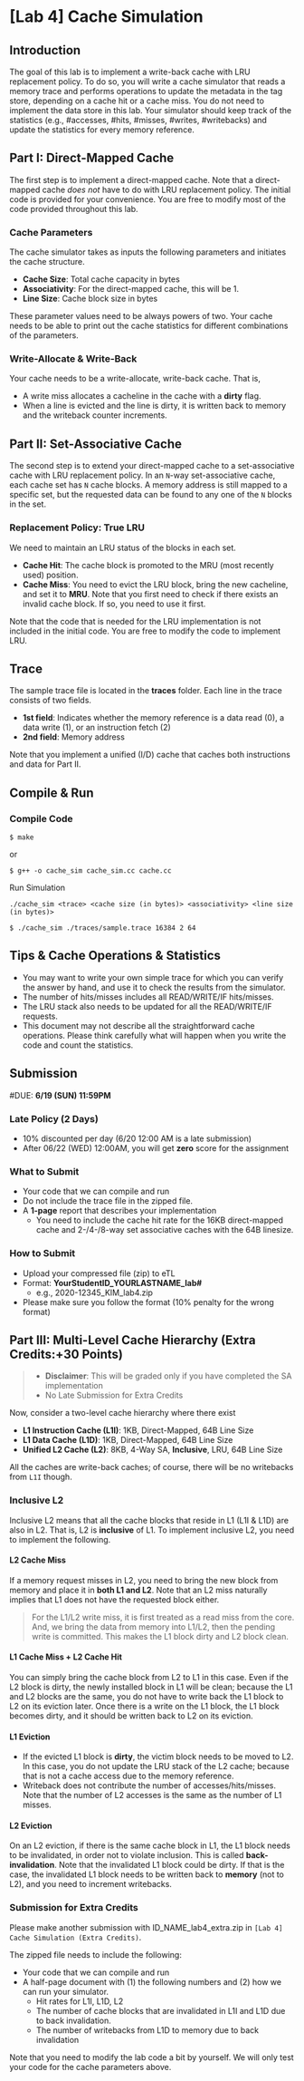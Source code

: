 # [Lab 4] Cache Simulation

## Introduction

The goal of this lab is to implement a write-back cache with LRU replacement policy. To do so, you will write a cache simulator that reads a memory trace and performs operations to update the metadata in the tag store, depending on a cache hit or a cache miss. You do not need to implement the data store in this lab. Your simulator should keep track of the statistics (e.g., #accesses, #hits, #misses, #writes, #writebacks) and update the statistics for every memory reference.

## Part I: Direct-Mapped Cache

The first step is to implement a direct-mapped cache. Note that a direct-mapped cache *does not* have to do with LRU replacement policy. The initial code is provided for your convenience. You are free to modify most of the code provided throughout this lab.

### Cache Parameters

The cache simulator takes as inputs the following parameters and initiates the cache structure.

- **Cache Size**: Total cache capacity in bytes
- **Associativity**: For the direct-mapped cache, this will be 1.
- **Line Size**: Cache block size in bytes

These parameter values need to be always powers of two. Your cache needs to be able to print out the cache statistics for different combinations of the parameters.

### Write-Allocate & Write-Back

Your cache needs to be a write-allocate, write-back cache. That is,

- A write miss allocates a cacheline in the cache with a **dirty** flag.
- When a line is evicted and the line is dirty, it is written back to memory and the writeback counter increments.

## Part II: Set-Associative Cache

The second step is to extend your direct-mapped cache to a set-associative cache with LRU replacement policy. In an `N`-way set-associative cache, each cache set has `N` cache blocks. A memory address is still mapped to a specific set, but the requested data can be found to any one of the `N` blocks in the set.

### Replacement Policy: True LRU

We need to maintain an LRU status of the blocks in each set.
* **Cache Hit**: The cache block is promoted to the MRU (most recently used) position.
* **Cache Miss**: You need to evict the LRU block, bring the new cacheline, and set it to **MRU**. Note that you first need to check if there exists an invalid cache block. If so, you need to use it first.

Note that the code that is needed for the LRU implementation is not included in the initial code. You are free to modify the code to implement LRU.

## Trace

The sample trace file is located in the **traces** folder. Each line in the trace consists of two fields.

- **1st field**: Indicates whether the memory reference is a data read (0), a data write (1), or an instruction fetch (2)
- **2nd field**: Memory address

Note that you implement a unified (I/D) cache that caches both instructions and data for Part II.

## Compile & Run

### Compile Code
```
$ make
```
or 
```
$ g++ -o cache_sim cache_sim.cc cache.cc
```

Run Simulation
```
./cache_sim <trace> <cache size (in bytes)> <associativity> <line size (in bytes)>
```

```
$ ./cache_sim ./traces/sample.trace 16384 2 64
```

## Tips & Cache Operations & Statistics

* You may want to write your own simple trace for which you can verify the answer by hand, and use it to check the results from the simulator.
* The number of hits/misses includes all READ/WRITE/IF hits/misses.
* The LRU stack also needs to be updated for all the READ/WRITE/IF requests.
* This document may not describe all the straightforward cache operations. Please think carefully what will happen when you write the code and count the statistics.

## Submission

#DUE: **6/19 (SUN) 11:59PM**

### Late Policy (**2 Days**)
* 10% discounted per day (6/20 12:00 AM is a late submission) 
* After 06/22 (WED) 12:00AM, you will get **zero** score for the assignment

### What to Submit
*  Your code that we can compile and run  
  * Do not include the trace file in the zipped file.
* A **1-page** report that describes your implementation
  * You need to include the cache hit rate for the 16KB direct-mapped cache and 2-/4-/8-way set associative caches with the 64B linesize.

### How to Submit
* Upload your compressed file (zip) to eTL
* Format: **YourStudentID_YOURLASTNAME_lab#**
  * e.g., 2020-12345_KIM_lab4.zip
* Please make sure you follow the format (10% penalty for the wrong format)


## Part III: Multi-Level Cache Hierarchy (Extra Credits:+30 Points)

> * **Disclaimer**: This will be graded only if you have completed the SA implementation
> * No Late Submission for Extra Credits

Now, consider a two-level cache hierarchy where there exist

- **L1 Instruction Cache (L1I)**: 1KB, Direct-Mapped, 64B Line Size
- **L1 Data Cache (L1D)**: 1KB, Direct-Mapped, 64B Line Size
- **Unified L2 Cache (L2)**: 8KB, 4-Way SA, **Inclusive**, LRU, 64B Line Size

All the caches are write-back caches; of course, there will be no writebacks from `L1I` though.

### Inclusive L2

Inclusive L2 means that all the cache blocks that reside in L1 (L1I & L1D) are also in L2. That is, L2 is **inclusive** of L1. To implement inclusive L2, you need to implement the following.

#### L2 Cache Miss

If a memory request misses in L2, you need to bring the new block from memory and place it in **both L1 and L2**. Note that an L2 miss naturally implies that L1 does not have the requested block either. 
>For the L1/L2 write miss, it is first treated as a read miss from the core. And, we bring the data from memory into L1/L2, then the pending write is committed. This makes the L1 block dirty and L2 block clean.

#### L1 Cache Miss + L2 Cache Hit

You can simply bring the cache block from L2 to L1 in this case. Even if the L2 block is dirty, the newly installed block in L1 will be clean; because the L1 and L2 blocks are the same, you do not have to write back the L1 block to L2 on its eviction later. Once there is a write on the L1 block, the L1 block becomes dirty, and it should be written back to L2 on its eviction.

#### L1 Eviction

* If the evicted L1 block is **dirty**,  the victim block needs to be moved to L2. In this case, you do not update the LRU stack of the L2 cache; because that is not a cache access due to the memory reference. 
* Writeback does not contribute the number of accesses/hits/misses. Note that the number of L2 accesses is the same as the number of L1 misses.

#### L2 Eviction

On an L2 eviction, if there is the same cache block in L1, the L1 block needs to be invalidated, in order not to violate inclusion. This is called **back-invalidation**. Note that the invalidated L1 block could be dirty. If that is the case, the invalidated L1 block needs to be written back to **memory** (not to L2), and you need to increment writebacks.

### Submission for Extra Credits

Please make another submission with ID_NAME_lab4_extra.zip in `[Lab 4] Cache Simulation (Extra Credits)`.

The zipped file needs to include the following:

* Your code that we can compile and run
* A half-page document with (1) the following numbers and (2) how we can run your simulator.
  * Hit rates for L1I, L1D, L2
  * The number of cache blocks that are invalidated in L1I and L1D due to back invalidation.
  * The number of writebacks from L1D to memory due to back invalidation

Note that you need to modify the lab code a bit by yourself. We will only test your code for the cache parameters above.
